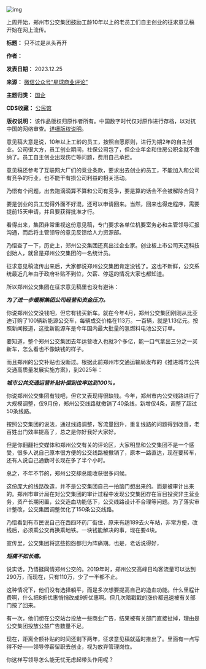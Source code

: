 ![img](https://chinadigitaltimes.net/chinese/files/2023/12/post-703598-6589b908d076f.png)


上周开始，郑州市公交集团鼓励工龄10年以上的老员工们自主创业的征求意见稿开始在网上流传。




**标题：** 只不过是从头再开  

**作者：**   

**发表日期：** 2023.12.25  

**来源：** [微信公众号“星球商业评论”](https://web.archive.org/web/https://mp.weixin.qq.com/s/k8I2d2xwGD1m9o9pku1TYA)  

**主题归类：** [国企](https://chinadigitaltimes.net/space/国企)  

**CDS收藏：** [公民馆](https://chinadigitaltimes.net/space/%E5%85%AC%E6%B0%91%E9%A6%86)  

**版权说明：** 该作品版权归原作者所有。中国数字时代仅对原作进行存档，以对抗中国的网络审查。[详细版权说明](https://chinadigitaltimes.net/chinese/copyright)。


意见稿大意是说，10年以上工龄的员工，按照自愿原则，进行为期2年的自主创业。公司很大方，员工创业期间，社保公司包了，但企业年金和住房公积金就不缴纳了。员工自主创业出现伤亡等问题，费用自己承担。


意见稿还参考了互联网大厂们的竞业条款，要求出去创业的员工，不能加入和公司有竞争的行业，也不能干有损公司利益的相关活动。


乃悟有个问题，出去跑滴滴算不算和公司有竞争，要是算的话会不会被解除合同？


要是创业的员工觉得外面不好混，还可以申请回来。当然，回来也得走程序，需要提前15天申请，并且要获得批准才行。


看得出来，集团非常重视这份意见稿，专门要求各单位机要室务必和主管领导汇报沟通，而后将主管领导的意见反馈给人力资源部。


乃悟查了一下，历史上，郑州公交集团还真出过企业家。创业板上市公司天迈科技创始人，就曾是郑州公交集团的一名统计员。


征求意见稿流传出来后，大家都说郑州公交集团肯定没钱了。这也不新鲜，公交系统最近几年由于政府补贴不到位，欠薪、停运的情况大家也都知道。


所以郑州公交集团在征求意见稿里也没有避讳：


***为了进一步缓解集团公司经营和资金压力。*** 


你说郑州公交没钱吧，但它有钱买新车。就在今年4月，郑州公交集团刚刚从比亚迪订购了100辆新能源公交车，每辆成交价格在113万。一百辆，就是1.13亿元。按照新闻报道，这批新能源车是今年国内最大批量的氢燃料电池公交订单。


要知道，整个郑州公交集团去年运营收入也就3个多亿，能一口气拿出三分之一买新车，怎么看也不像缺钱的样子。


而且郑州的公交补贴也没断过。根据此前郑州市交通运输局发布的《推进城市公共交通高质量发展实施方案》，到2025年：


***城市公共交通运营补贴补偿到位率达到100%。*** 


你说郑州公交集团有钱吧，但它又表现得很缺钱。今年，郑州市内公交线路进行了大规模调整，仅9月份，郑州公交线路就撤销了40条线，新增仅4条，调整了超过50条线路。


按照公交集团的说法，通过线路调整，客流量回升，重复线路的问题得到改善，老百姓出门效率提高了，总之是你好我好大家好。


但是你翻翻社交媒体和郑州公交有关的评论区，大家明显和公交集团不是一个感受，很多人说自己原本很方便的公交线路被撤销了，原本一路直达，现在要转车，还有人说自己通勤时长现在多了半个小时。


总之，不年不节的，郑州公交却总能收获很多问候。


这份庞大的线路改造，并不是公交集团自己一拍脑门想出来的。而是被审计出来的。郑州市审计局在对公交集团的审计过程中发现公交集团存在盲目投资非主营业务，资产长期闲置，公交造血功能低下，公交线路设计不合理等问题。为了落实审计整改，公交集团调整优化了150条公交线路。


乃悟看到有市民说自己在西四环药厂街住，原来有趟189去火车站，非常方便，改线后，必须乘公交再换乘地铁。一块钱能解决的事，现在要4块。


宣传里，公交集团将这些抱怨都归为阵痛期。也是，老话说得好，


***短痛不如长痛。*** 


说实话，乃悟挺同情郑州公交的。2019年时，郑州公交高峰日均客流量可以达到290万，而现在，只有110万，少了一半都不止。


这种情况下，他们没有选择躺平，而是多次想要提高自己的造血功能。什么里程计费啊，什么把8折优惠悄悄改成9折优惠啊。但几次暗戳戳的涨价都迅速被有关部门按了回来。


有一次，他们想在公交站台投放一些商业广告，结果被有关部门直接扯掉，理由是公交集团投放公益广告数量不足。


现在，距离全额补贴的时间还剩下两年，征求意见稿就适时推出了。里面有一点写得不好——领导停薪留职去创业，视为放弃管理岗位。


你这样写领导怎么能无忧无虑起带头作用呢？

